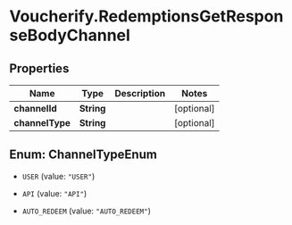 # Voucherify.RedemptionsGetResponseBodyChannel

## Properties

Name | Type | Description | Notes
------------ | ------------- | ------------- | -------------
**channelId** | **String** |  | [optional] 
**channelType** | **String** |  | [optional] 



## Enum: ChannelTypeEnum


* `USER` (value: `"USER"`)

* `API` (value: `"API"`)

* `AUTO_REDEEM` (value: `"AUTO_REDEEM"`)




